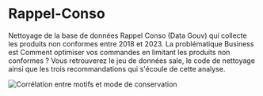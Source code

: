# Rappel-Conso
Nettoyage de la base de données Rappel Conso (Data Gouv) qui collecte les produits non conformes entre 2018 et 2023. La problématique Business est Comment optimiser vos commandes en limitant les produits non conformes ? Vous retrouverez le jeu de données sale, le code de nettoyage ainsi que les trois recommandations qui s'écoule de cette analyse.

![Corrélation entre motifs et mode de conservation](https://github.com/Aurelie9/Rappel-Conso/assets/161243335/5161cf6f-d7ce-4a93-9790-3f55526a5a4e)

